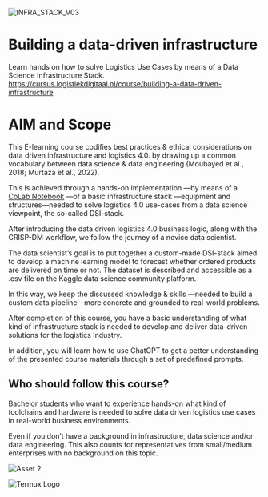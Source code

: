 
![INFRA_STACK_V03](https://github.com/HR-DATA-FABRIC/LOGISTICS_USE_CASE/assets/684692/0cbeb1be-94ce-464f-abb1-fd40109c2a43)

# Building a data-driven infrastructure
Learn hands on how to solve Logistics Use Cases
by means of a Data Science Infrastructure Stack.
https://cursus.logistiekdigitaal.nl/course/building-a-data-driven-infrastructure

# AIM and Scope
This E-learning course codifies best practices & ethical considerations on data driven infrastructure and logistics 4.0. by drawing up a common vocabulary between data science & data engineering (Moubayed et al., 2018; Murtaza et al., 2022).

This is achieved through a hands-on implementation —by means of a [CoLab Notebook](https://colab.research.google.com/drive/1PPT7-kUJjDcK4sTbSyE0aM4k33VLVm5j?usp=sharing) —of a basic infrastructure stack —equipment and structures—needed to solve logistics 4.0 use-cases from a data science viewpoint, the so-called DSI-stack.

After introducing the data driven logistics 4.0 business logic, along with the CRISP-DM workflow, we follow the journey of a novice data scientist.

The data scientist’s goal is to put together a custom-made DSI-stack aimed to develop a machine learning model to forecast whether ordered products are delivered on time or not. The dataset is described and accessible as a .csv file on the Kaggle data science community platform.

In this way, we keep the discussed knowledge & skills —needed to build a custom data pipeline—more concrete and grounded to real-world problems.

After completion of this course, you have a basic understanding of what kind of infrastructure stack is needed to develop and deliver data-driven solutions for the logistics Industry.

In addition, you will learn how to use ChatGPT to get a better understanding of the presented course materials through a set of predefined prompts.

## Who should follow this course?
Bachelor students who want to experience hands-on what kind of toolchains and hardware is needed to solve data driven logistics use cases in real-world business environments. 

Even if you don’t have a background in infrastructure, data science and/or data engineering. This also counts for representatives from small/medium enterprises with no background on this topic.


![Asset 2](https://github.com/HR-DATA-FABRIC/LOGISTICS_USE_CASE/assets/684692/bf46f998-91ad-4295-a10d-f4fe1475ff28#gh-light-mode-only)

![Termux Logo](https://user-images.githubusercontent.com/72879799/153904003-d7dee710-6552-4d23-a803-7a9a0ba67d92.png)

